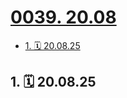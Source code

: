 # [0039. 20.08](https://github.com/tnotesjs/TNotes.footprints/tree/main/notes/0039.%2020.08)

<!-- region:toc -->

- [1. 🗓 20.08.25](#1--200825)

<!-- endregion:toc -->

## 1. 🗓 20.08.25

<Footprints :times="[2020, 8, 25, 17, 57]">
  <template #text-area>
    <p>家里蹲了大半年，终于。。。😭😭😭</p>
  </template>
  <template #image-list="{ openModal }">
    <img src="https://cdn.jsdelivr.net/gh/tnotesjs/imgs@main/2025-02-16-14-13-37.png" @click="openModal(0)"/>
  </template>
</Footprints>

